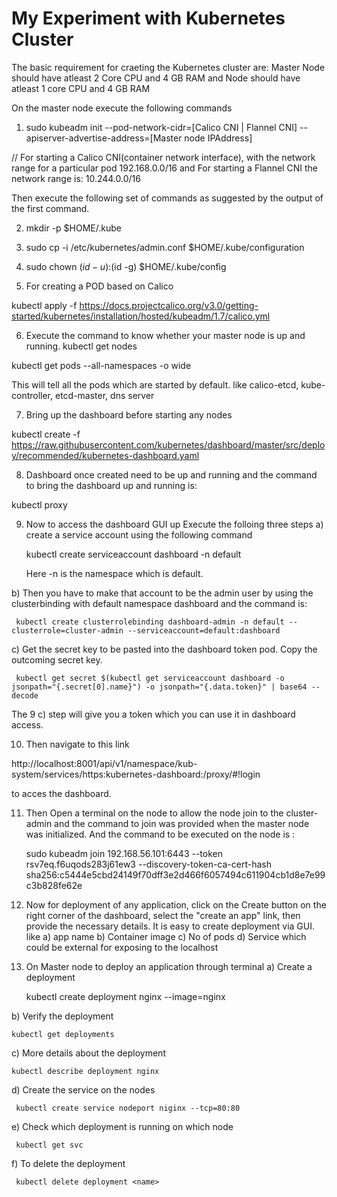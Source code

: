 # My Experiment with Kubernetes Cluster
The basic requirement for craeting the Kubernetes cluster are:
Master Node should have atleast 2 Core CPU and 4 GB RAM
and Node should have atleast 1 core CPU and 4 GB RAM

On the master node execute the following commands
1) sudo kubeadm init --pod-network-cidr=[Calico CNI | Flannel CNI] --apiserver-advertise-address=[Master node IPAddress]
 
// For starting a Calico CNI(container network interface), with the network range for a particular pod 192.168.0.0/16 
and For starting a Flannel CNI the network range is: 10.244.0.0/16

Then execute the following set of commands as suggested by the output of the first command.

2) mkdir -p  $HOME/.kube
3) sudo cp -i /etc/kubernetes/admin.conf $HOME/.kube/configuration
4) sudo chown $(id -u):$(id -g) $HOME/.kube/config

5) For creating a POD based on Calico

 kubectl apply -f https://docs.projectcalico.org/v3.0/getting-started/kubernetes/installation/hosted/kubeadm/1.7/calico.yml

6) Execute the command to know whether your master node is up and running.
kubectl get nodes

kubectl get pods --all-namespaces -o wide

This will tell all the pods which are started by default.
like calico-etcd, kube-controller, etcd-master, dns server  

7) Bring up the dashboard before starting any nodes

kubectl create -f https://raw.githubusercontent.com/kubernetes/dashboard/master/src/deploy/recommended/kubernetes-dashboard.yaml

8) Dashboard once created need to be up and running and the command to bring the dashboard up and running is:

kubectl proxy

9) Now to access the dashboard GUI up Execute the folloing three steps
  a) create a service account using the following command
  
     kubectl create serviceaccount dashboard -n default
  
     Here -n is the namespace which is default.
  
  b) Then you have to make that account to be the admin user by using the clusterbinding with default namespace  dashboard and the command is:
  
     kubectl create clusterrolebinding dashboard-admin -n default --clusterrole=cluster-admin --serviceaccount=default:dashboard

  c) Get the secret key to be pasted into the dashboard token pod. Copy the outcoming secret key.
  
     kubectl get secret $(kubectl get serviceaccount dashboard -o jsonpath="{.secret[0].name}") -o jsonpath="{.data.token}" | base64 --decode

The 9 c) step will give you a token which you can use it in dashboard access.

10) Then navigate to this link

http://localhost:8001/api/v1/namespace/kub-system/services/https:kubernetes-dashboard:/proxy/#!login 

to acces the dashboard.

11) Then Open a terminal on the node to allow the node join to the cluster-admin
and the command to join was provided when the master node was initialized.
 And the command to be executed on the node is :
 
    sudo kubeadm join 192.168.56.101:6443 --token rsv7eq.f6uqods283j61ew3 --discovery-token-ca-cert-hash sha256:c5444e5cbd24149f70dff3e2d466f6057494c611904cb1d8e7e99c3b828fe62e

12) Now for deployment of any application, click on the Create button on the 
  right corner of the dashboard, select the "create an app" link, then provide 
  the necessary details. It is easy to create deployment via GUI.
  like 
     a) app name
     b) Container image
     c) No of pods
     d) Service which could be external for exposing to the localhost

13) On Master node to deploy an application through terminal
a) Create a deployment

    kubectl create deployment nginx --image=nginx

b) Verify the deployment

    kubectl get deployments

c) More details about the deployment

    kubectl describe deployment nginx

d) Create the service on the nodes

     kubectl create service nodeport niginx --tcp=80:80
e) Check which deployment is running on which node

     kubectl get svc
f) To delete the deployment 

     kubectl delete deployment <name>

